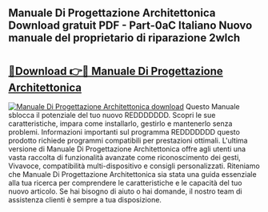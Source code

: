 ## Manuale Di Progettazione Architettonica Download gratuit PDF - Part-0aC Italiano Nuovo manuale del proprietario di riparazione 2wlch

# <h2><a href="http://dfder8.blite.top/?on=Manuale+Di+Progettazione+Architettonica">🔗Download 👉🔴 Manuale Di Progettazione Architettonica</a></h2>

[![Manuale Di Progettazione Architettonica download](https://i.imgur.com/lujVjoI.png)](http://dfder8.blite.top/?on=Manuale+Di+Progettazione+Architettonica)
Questo Manuale sblocca il potenziale del tuo nuovo REDDDDDDD. Scopri le sue caratteristiche, impara come installarlo, gestirlo e mantenerlo senza problemi. Informazioni importanti sul programma REDDDDDDD questo prodotto richiede programmi compatibili per prestazioni ottimali. L'ultima versione di Manuale Di Progettazione Architettonica offre agli utenti una vasta raccolta di funzionalità avanzate come riconoscimento dei gesti, Vivavoce, compatibilità multi-dispositivo e consigli personalizzati. Riteniamo che Manuale Di Progettazione Architettonica sia stata una guida essenziale alla tua ricerca per comprendere le caratteristiche e le capacità del tuo nuovo articolo. Se hai bisogno di aiuto o hai domande, il nostro team di assistenza clienti è sempre a tua disposizione.
